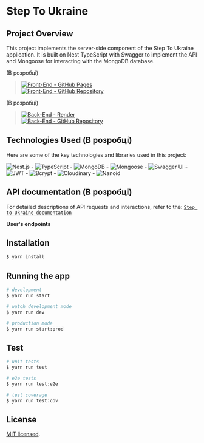 # Step To Ukraine

## Project Overview

This project implements the server-side component of the Step To Ukraine application. It is built on Nest TypeScript with Swagger to implement the API and Mongoose for interacting with the MongoDB database.

(В розробці)

> [![Front-End - GitHub Pages](https://img.shields.io/badge/Front--End-GitHub%20Pages-FFDD00?logo=github&labelColor=0057B7)]()  
> [![Front-End - GitHub Repository](https://img.shields.io/badge/Front--End-GitHub%20Repository-FFDD00?logo=github&labelColor=0057B7)]()

(В розробці)

> [![Back-End - Render](https://img.shields.io/badge/Back--End-Render-000000?logo=render&logoColor=ffffff&labelColor=cd0000)](https://step-to-ukraine.onrender.com/docs)  
> [![Back-End - GitHub Repository](https://img.shields.io/badge/Back--End-GitHub%20Repository-000000?logo=github&labelColor=cd0000)](https://github.com/savchyndd/step-to-ukraine-api)

## Technologies Used (В розробці)

Here are some of the key technologies and libraries used in this project:

![Nest.js](https://img.shields.io/badge/Nest.js-10-E0234E?logo=nestjs) - ![TypeScript](https://img.shields.io/badge/TypeScript-5.1-3178C6?logo=typescript) - ![MongoDB](https://img.shields.io/badge/MongoDB-4.4-47A248?logo=mongodb) - ![Mongoose](https://img.shields.io/badge/Mongoose-7.5-880000?logo=mongoose) - ![Swagger UI](https://img.shields.io/badge/Swagger%20UI-7.0-85EA2D?logo=swagger) - ![JWT](https://img.shields.io/badge/JWT-9.0-yellow) - ![Bcrypt](https://img.shields.io/badge/Bcrypt-5.1-purple) - ![Cloudinary](https://img.shields.io/badge/Cloudinary-1.40-brightgreen) - ![Nanoid](https://img.shields.io/badge/Nanoid-4.0-orange)

## API documentation (В розробці)

For detailed descriptions of API requests and interactions, refer to the: [`Step to Ukraine documentation`](https://step-to-ukraine.onrender.com/docs)

**User's endpoints**

<!-- <img src="./public/images/user-endpoints.png" alt="Your pet API Documentation User endpoints" max-width="900" max-height="500"> -->

## Installation

```bash
$ yarn install
```

## Running the app

```bash
# development
$ yarn run start

# watch development mode
$ yarn run dev

# production mode
$ yarn run start:prod
```

## Test

```bash
# unit tests
$ yarn run test

# e2e tests
$ yarn run test:e2e

# test coverage
$ yarn run test:cov
```

## License

[MIT licensed](LICENSE).
